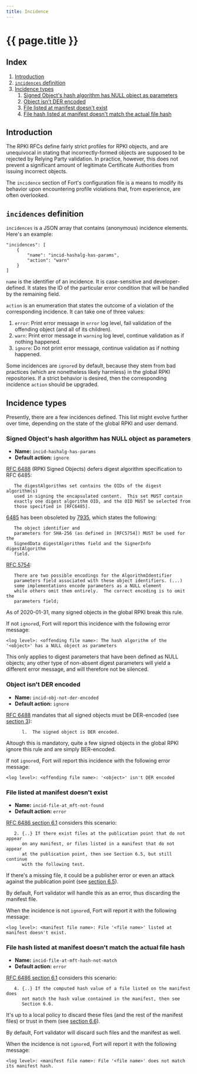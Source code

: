 ```yaml
---
title: Incidence
---
```

 
# {{ page.title }} 

## Index

1. [Introduction](#introduction)
2. [`incidences` definition](#incidences-definition)
3. [Incidence types](#incidence-types)
	1. [Signed Object's hash algorithm has NULL object as parameters](#signed-objects-hash-algorithm-has-null-object-as-parameters)
	2. [Object isn't DER encoded](#object-isnt-der-encoded)
	3. [File listed at manifest doesn't exist](#file-listed-at-manifest-doesnt-exist)
	4. [File hash listed at manifest doesn't match the actual file hash](#file-hash-listed-at-manifest-doesnt-match-the-actual-file-hash)

## Introduction

The RPKI RFCs define fairly strict profiles for RPKI objects, and are unequivocal in stating that incorrectly-formed objects are supposed to be rejected by Relying Party validation. In practice, however, this does not prevent a significant amount of legitimate Certificate Authorities from issuing incorrect objects.

The `incidence` section of Fort's configuration file is a means to modify its behavior upon encountering profile violations that, from experience, are often overlooked.

## `incidences` definition

`incidences` is a JSON array that contains (anonymous) incidence elements. Here's an example:

```
"incidences": [
	{
		"name": "incid-hashalg-has-params",
		"action": "warn"
	}
]
```

`name` is the identifier of an incidence. It is case-sensitive and developer-defined. It states the ID of the particular error condition that will be handled by the remaining field.

`action` is an enumeration that states the outcome of a violation of the corresponding incidence. It can take one of three values:

1. `error`: Print error message in `error` log level, fail validation of the offending object (and all of its children).
2. `warn`: Print error message in `warning` log level, continue validation as if nothing happened.
3. `ignore`: Do not print error message, continue validation as if nothing happened.

Some incidences are `ignore`d by default, because they stem from bad practices (which are nonetheless likely harmless) in the global RPKI repositories. If a strict behavior is desired, then the corresponding incidence `action` should be upgraded.

## Incidence types

Presently, there are a few incidences defined. This list might evolve further over time, depending on the state of the global RPKI and user demand.

### Signed Object's hash algorithm has NULL object as parameters

- **Name:** `incid-hashalg-has-params`
- **Default action:** `ignore`

[RFC 6488](https://tools.ietf.org/html/rfc6488) (RPKI Signed Objects) defers digest algorithm specification to RFC 6485:

```
   The digestAlgorithms set contains the OIDs of the digest algorithm(s)
   used in signing the encapsulated content.  This set MUST contain
   exactly one digest algorithm OID, and the OID MUST be selected from
   those specified in [RFC6485].
```

[6485](https://tools.ietf.org/html/rfc6485) has been obsoleted by [7935](https://tools.ietf.org/html/rfc7935), which states the following:

```
   The object identifier and
   parameters for SHA-256 (as defined in [RFC5754]) MUST be used for the
   SignedData digestAlgorithms field and the SignerInfo digestAlgorithm
   field.
```

[RFC 5754](https://tools.ietf.org/html/rfc5754):

```
   There are two possible encodings for the AlgorithmIdentifier
   parameters field associated with these object identifiers. (...)
   some implementations encode parameters as a NULL element
   while others omit them entirely.  The correct encoding is to omit the
   parameters field;
```

As of 2020-01-31, many signed objects in the global RPKI break this rule.

If not `ignore`d, Fort will report this incidence with the following error message:

```
<log level>: <offending file name>: The hash algorithm of the '<object>' has a NULL object as parameters
```

This only applies to digest parameters that have been defined as NULL objects; any other type of non-absent digest parameters will yield a different error message, and will therefore not be silenced.

### Object isn't DER encoded

- **Name:** `incid-obj-not-der-encoded`
- **Default action:** `ignore`


[RFC 6488](https://tools.ietf.org/html/rfc6488) mandates that all signed objects must be DER-encoded (see [section 3](https://tools.ietf.org/html/rfc6488#section-3)):

```
      l.  The signed object is DER encoded.
```

Altough this is mandatory, quite a few signed objects in the global RPKI ignore this rule and are simply BER-encoded.

If not `ignore`d, Fort will report this incidence with the following error message:

```
<log level>: <offending file name>: '<object>' isn't DER encoded
```

### File listed at manifest doesn't exist

- **Name:** `incid-file-at_mft-not-found`
- **Default action:** `error`

[RFC 6486 section 6.1](https://tools.ietf.org/html/rfc6486#section-6.1) considers this scenario:

```
   2. {..} If there exist files at the publication point that do not appear
      on any manifest, or files listed in a manifest that do not appear
      at the publication point, then see Section 6.5, but still continue
      with the following test.
```

If there's a missing file, it could be a publisher error or even an attack against the publication point (see [section 6.5](https://tools.ietf.org/html/rfc6486#section-6.5)).

By default, Fort validator will handle this as an error, thus discarding the manifest file.

When the incidence is not `ignore`d, Fort will report it with the following message:

```
<log level>: <manifest file name>: File '<file name>' listed at manifest doesn't exist.
```

### File hash listed at manifest doesn't match the actual file hash

- **Name:** `incid-file-at-mft-hash-not-match`
- **Default action:** `error`

[RFC 6486 section 6.1](https://tools.ietf.org/html/rfc6486#section-6.1) considers this scenario:

```
   4. {..} If the computed hash value of a file listed on the manifest does
      not match the hash value contained in the manifest, then see
      Section 6.6.
```

It's up to a local policy to discard these files (and the rest of the manifest files) or trust in them (see [section 6.6](https://tools.ietf.org/html/rfc6486#section-6.6)).

By default, Fort validator will discard such files and the manifest as well.

When the incidence is not `ignore`d, Fort will report it with the following message:

```
<log level>: <manifest file name>: File '<file name>' does not match its manifest hash.
```
